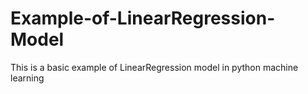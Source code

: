 # Example-of-LinearRegression-Model
This is a basic example of LinearRegression model in python machine learning
